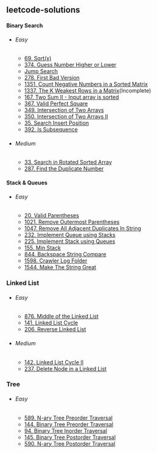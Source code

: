 ## leetcode-solutions

#### Binary Search
- ###### Easy
    - [69. Sqrt(x)](https://github.com/ankithans/leetcode-solutions/blob/main/Binary-search/easy/69.%20Sqrt(x).cpp)
    - [374. Guess Number Higher or Lower](https://github.com/ankithans/leetcode-solutions/blob/main/Binary-search/easy/374.%20Guess%20Number%20Higher%20or%20Lower.cpp)
    - [Jump Search](https://github.com/ankithans/leetcode-solutions/blob/main/Binary-search/easy/Jump%20Search.cpp)
    - [278. First Bad Version](https://github.com/ankithans/leetcode-solutions/blob/main/Binary-search/easy/278.%20First%20Bad%20Version.cpp)
    - [1351. Count Negative Numbers in a Sorted Matrix](https://github.com/ankithans/leetcode-solutions/blob/main/Binary-search/easy/1351.%20Count%20Negative%20Numbers%20in%20a%20Sorted%20Matrix.cpp)
    - [1337. The K Weakest Rows in a Matrix](https://github.com/ankithans/leetcode-solutions/blob/main/Binary-search/easy/1337.%20The%20K%20Weakest%20Rows%20in%20a%20Matrix.cpp)(Incomplete)
    - [167. Two Sum II - Input array is sorted](https://github.com/ankithans/leetcode-solutions/blob/main/Binary-search/easy/167.%20Two%20Sum%20II%20-%20Input%20array%20is%20sorted.cpp)
    - [367. Valid Perfect Square](https://github.com/ankithans/leetcode-solutions/blob/main/Binary-search/easy/367.%20Valid%20Perfect%20Square.cpp)
    - [349. Intersection of Two Arrays](https://github.com/ankithans/leetcode-solutions/blob/main/Binary-search/easy/349.%20Intersection%20of%20Two%20Arrays.cpp)
    - [350. Intersection of Two Arrays II](https://github.com/ankithans/leetcode-solutions/blob/main/Binary-search/easy/350.%20Intersection%20of%20Two%20Arrays%20II.cpp)
    - [35. Search Insert Position](https://github.com/ankithans/leetcode-solutions/blob/main/Binary-search/easy/35.%20Search%20Insert%20Position.cpp)
    - [392. Is Subsequence](https://github.com/ankithans/leetcode-solutions/blob/main/Binary-search/easy/392.%20Is%20Subsequence.cpp)

- ###### Medium
    - [33. Search in Rotated Sorted Array](https://github.com/ankithans/leetcode-solutions/blob/main/Binary-search/medium/33.%20Search%20in%20Rotated%20Sorted%20Array.cpp)
    - [287. Find the Duplicate Number](https://github.com/ankithans/leetcode-solutions/blob/main/Binary-search/medium/287.%20Find%20the%20Duplicate%20Number.cpp)
    

#### Stack & Queues
- ###### Easy
    - [20. Valid Parentheses](https://github.com/ankithans/leetcode-solutions/blob/main/stack-and-queue/easy/20.%20Valid%20Parentheses.cpp)
    - [1021. Remove Outermost Parentheses](https://github.com/ankithans/leetcode-solutions/blob/main/stack-and-queue/easy/1021.%20Remove%20Outermost%20Parentheses.cpp)
    - [1047. Remove All Adjacent Duplicates In String](https://github.com/ankithans/leetcode-solutions/blob/main/stack-and-queue/easy/1047.%20Remove%20All%20Adjacent%20Duplicates%20In%20String.cpp)
    - [232. Implement Queue using Stacks](https://github.com/ankithans/leetcode-solutions/blob/main/stack-and-queue/easy/232.%20Implement%20Queue%20using%20Stacks.cpp)
    - [225. Implement Stack using Queues](https://github.com/ankithans/leetcode-solutions/blob/main/stack-and-queue/easy/225.%20Implement%20Stack%20using%20Queues.cpp)
    - [155. Min Stack](https://github.com/ankithans/leetcode-solutions/blob/main/stack-and-queue/easy/155.%20Min%20Stack.cpp)
    - [844. Backspace String Compare](https://github.com/ankithans/leetcode-solutions/blob/main/stack-and-queue/easy/844.%20Backspace%20String%20Compare.cpp)
    - [1598. Crawler Log Folder](https://github.com/ankithans/leetcode-solutions/blob/main/stack-and-queue/easy/1598.%20Crawler%20Log%20Folder.cpp)
    - [1544. Make The String Great](https://github.com/ankithans/leetcode-solutions/blob/main/stack-and-queue/easy/1544.%20Make%20The%20String%20Great.cpp)


### Linked List
- ###### Easy
    - [876. Middle of the Linked List](https://github.com/ankithans/leetcode-solutions/blob/main/linked-list/easy/876.%20Middle%20of%20the%20Linked%20List.cpp)
    - [141. Linked List Cycle](https://github.com/ankithans/leetcode-solutions/blob/main/linked-list/easy/141.%20Linked%20List%20Cycle.cpp)
    - [206. Reverse Linked List](https://github.com/ankithans/leetcode-solutions/blob/main/linked-list/easy/206.%20Reverse%20Linked%20List.cpp)

- ###### Medium
    - [142. Linked List Cycle II](https://github.com/ankithans/leetcode-solutions/blob/main/linked-list/medium/142.%20Linked%20List%20Cycle%20II.cpp)
    - [237. Delete Node in a Linked List](https://github.com/ankithans/leetcode-solutions/blob/main/linked-list/easy/237.%20Delete%20Node%20in%20a%20Linked%20List.cpp)


### Tree
- ###### Easy
    - [589. N-ary Tree Preorder Traversal]()
    - [144. Binary Tree Preorder Traversal]()
    - [94. Binary Tree Inorder Traversal]()
    - [145. Binary Tree Postorder Traversal]()
    - [590. N-ary Tree Postorder Traversal]()
